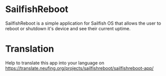 # SailfishReboot
SailfishReboot is a simple application for Sailfish OS that allows the user to reboot or shutdown it's device and see their current uptime.

# Translation
Help to translate this app into your language on https://translate.neufing.org/projects/sailfishreboot/sailfishreboot-app/
